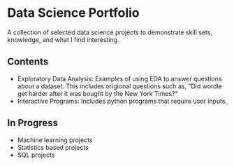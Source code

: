 # Data Science Portfolio
A collection of selected data science projects to demonstrate skill sets, knowledge, and what I find interesting.

## Contents
* Exploratory Data Analysis: Examples of using EDA to answer questions about a dataset. This includes origional questions such as, "Did wordle get harder after it was bought by the New York Times?"
* Interactive Programs: Includes python programs that require user inputs.

## In Progress
* Machine learning projects
* Statistics based projects
* SQL projects
